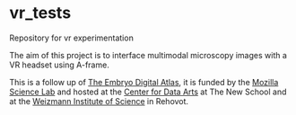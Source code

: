 # vr_tests
Repository for vr experimentation

The aim of this project is to interface multimodal microscopy images with a VR headset using A-frame.

This is a follow up of [The Embryo Digital Atlas](http://www.embryodigitalatlas.org/), it is funded by the [Mozilla Science Lab](https://science.mozilla.org/blog/first-mini-grant-awards) and hosted at the [Center for Data Arts](http://www.data-arts.nyc/) at The New School and at the [Weizmann Institute of Science](https://www.weizmann.ac.il/pages/) in Rehovot. 
